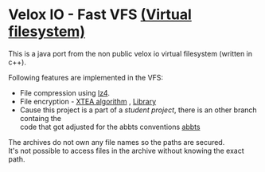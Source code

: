 # Velox IO -  Fast VFS [(Virtual filesystem)]((https://en.wikipedia.org/wiki/Virtual_file_system))

This is a java port from the non public velox io virtual filesystem (written in c++).

Following features are implemented in the VFS:
* File compression using [lz4](https://github.com/lz4/lz4-java).
* File encryption - [XTEA algorithm](https://en.wikipedia.org/wiki/XTEA) , [Library](https://github.com/xxtea/xxtea-java)
* Cause this project is a part of a *student project*, there is an other branch containg the  
  code that got adjusted for the abbts conventions [abbts](https://github.com/philip1337/velox-io-java/tree/abbts)

The archives do not own any file names so the paths are secured.  
It's not possible to access files in the archive without knowing the exact path.



